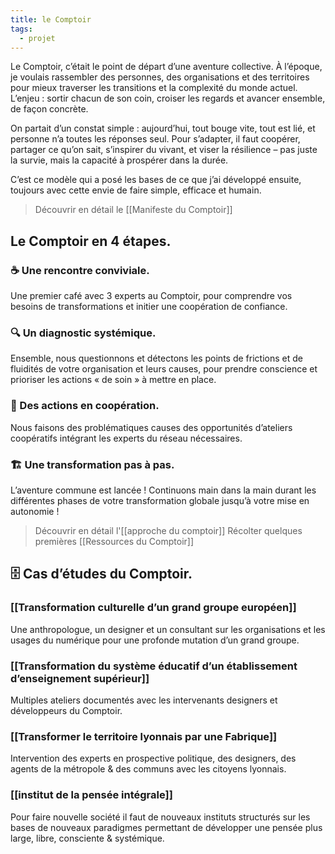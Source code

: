 ```yaml
---
title: le Comptoir
tags:
  - projet
---
```

Le Comptoir, c’était le point de départ d’une aventure collective. À l’époque, je voulais rassembler des personnes, des organisations et des territoires pour mieux traverser les transitions et la complexité du monde actuel. L’enjeu : sortir chacun de son coin, croiser les regards et avancer ensemble, de façon concrète.


On partait d’un constat simple : aujourd’hui, tout bouge vite, tout est lié, et personne n’a toutes les réponses seul. Pour s’adapter, il faut coopérer, partager ce qu’on sait, s’inspirer du vivant, et viser la résilience – pas juste la survie, mais la capacité à prospérer dans la durée.


C’est ce modèle qui a posé les bases de ce que j’ai développé ensuite, toujours avec cette envie de faire simple, efficace et humain.


> Découvrir en détail le [[Manifeste du Comptoir]]

## Le Comptoir en 4 étapes.

### ☕ Une rencontre conviviale.

Une premier café avec 3 experts au Comptoir, pour comprendre vos besoins de transformations et initier une coopération de confiance.

### 🔍 Un diagnostic systémique.

Ensemble, nous questionnons et détectons les points de frictions et de fluidités de votre organisation et leurs causes, pour prendre conscience et prioriser les actions « de soin » à mettre en place.

### 🍟 Des actions en coopération.

Nous faisons des problématiques causes des opportunités d’ateliers coopératifs intégrant les experts du réseau nécessaires.

### 🏗️ Une transformation pas à pas.

L’aventure commune est lancée ! Continuons main dans la main durant les différentes phases de votre transformation globale jusqu’à votre mise en autonomie !

> Découvrir en détail l'[[approche du comptoir]]
> Récolter quelques premières [[Ressources du Comptoir]]

## 🗄️ Cas d’études du Comptoir.

### [[Transformation culturelle d’un grand groupe européen]]
Une anthropologue, un designer et un consultant sur les organisations et les usages du numérique pour une profonde mutation d’un grand groupe.

### [[Transformation du système éducatif d’un établissement d’enseignement supérieur]]
Multiples ateliers documentés avec les intervenants designers et développeurs du Comptoir.

### [[Transformer le territoire lyonnais par une Fabrique]]
Intervention des experts en prospective politique, des designers, des agents de la métropole & des communs avec les citoyens lyonnais.

### [[institut de la pensée intégrale]]
Pour faire nouvelle société il faut de nouveaux instituts structurés sur les bases de nouveaux paradigmes permettant de développer une pensée plus large, libre, consciente & systémique.



